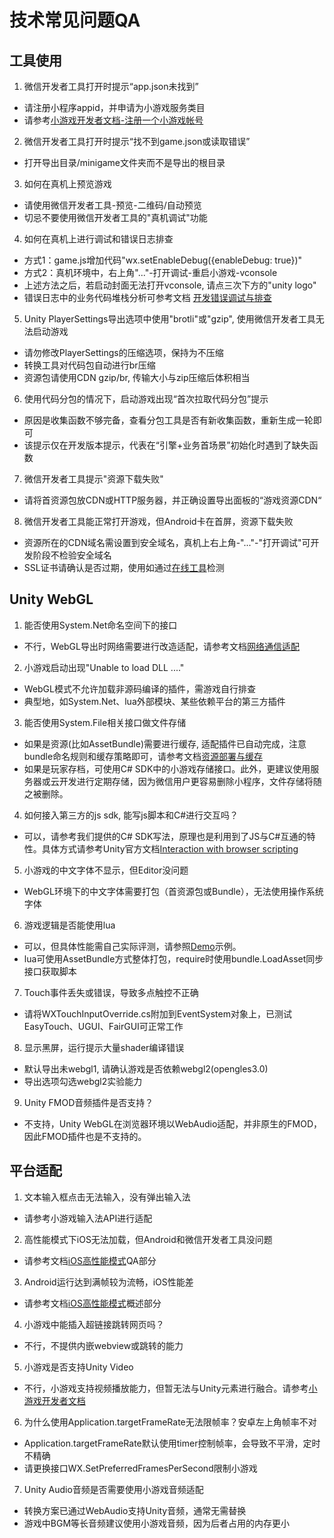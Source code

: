 # 技术常见问题QA
## 工具使用
1. 微信开发者工具打开时提示“app.json未找到”
- 请注册小程序appid，并申请为小游戏服务类目
- 请参考[小游戏开发者文档-注册一个小游戏帐号](https://developers.weixin.qq.com/minigame/dev/guide)
2. 微信开发者工具打开时提示“找不到game.json或读取错误”
- 打开导出目录/minigame文件夹而不是导出的根目录
3. 如何在真机上预览游戏
- 请使用微信开发者工具-预览-二维码/自动预览
- 切忌不要使用微信开发者工具的"真机调试"功能
4. 如何在真机上进行调试和错误日志排查
- 方式1：game.js增加代码"wx.setEnableDebug({enableDebug: true})"
- 方式2：真机环境中，右上角"..."-打开调试-重启小游戏-vconsole
- 上述方法之后，若启动封面无法打开vconsole, 请点三次下方的"unity logo"
- 错误日志中的业务代码堆栈分析可参考文档 [开发错误调试与排查](DebugAndException.md)
5. Unity PlayerSettings导出选项中使用"brotli"或"gzip", 使用微信开发者工具无法启动游戏
- 请勿修改PlayerSettings的压缩选项，保持为不压缩
- 转换工具对代码包自动进行br压缩
- 资源包请使用CDN gzip/br, 传输大小与zip压缩后体积相当
6. 使用代码分包的情况下，启动游戏出现“首次拉取代码分包”提示
- 原因是收集函数不够完备，查看分包工具是否有新收集函数，重新生成一轮即可
- 该提示仅在开发版本提示，代表在“引擎+业务首场景”初始化时遇到了缺失函数
7. 微信开发者工具提示"资源下载失败"
- 请将首资源包放CDN或HTTP服务器，并正确设置导出面板的“游戏资源CDN“
8. 微信开发者工具能正常打开游戏，但Android卡在首屏，资源下载失败
- 资源所在的CDN域名需设置到安全域名，真机上右上角-"..."-"打开调试"可开发阶段不检验安全域名
- SSL证书请确认是否过期，使用如通过[在线工具](https://myssl.com/ssl.html)检测

  
## Unity WebGL
1. 能否使用System.Net命名空间下的接口
- 不行，WebGL导出时网络需要进行改造适配，请参考文档[网络通信适配](UsingNetworking.md)
2. 小游戏启动出现"Unable to load DLL ...."  
-  WebGL模式不允许加载非源码编译的插件，需游戏自行排查
-  典型地，如System.Net、lua外部模块、某些依赖平台的第三方插件
3. 能否使用System.File相关接口做文件存储
 - 如果是资源(比如AssetBundle)需要进行缓存, 适配插件已自动完成，注意bundle命名规则和缓存策略即可，请参考文档[资源部署与缓存](DataCDN.md)
 - 如果是玩家存档，可使用C# SDK中的小游戏存储接口。此外，更建议使用服务器或云开发进行定期存储，因为微信用户更容易删除小程序，文件存储将随之被删除。
4. 如何接入第三方的js sdk, 能写js脚本和C#进行交互吗？
- 可以，请参考我们提供的C# SDK写法，原理也是利用到了JS与C#互通的特性。具体方式请参考Unity官方文档[Interaction with browser scripting](https://docs.unity3d.com/cn/2021.3/Manual/webgl-interactingwithbrowserscripting.html)
5. 小游戏的中文字体不显示，但Editor没问题
- WebGL环境下的中文字体需要打包（首资源包或Bundle），无法使用操作系统字体
6. 游戏逻辑是否能使用lua
- 可以，但具体性能需自己实际评测，请参照[Demo](https://github.com/wechat-miniprogram/minigame-unity-webgl-transform/tree/main/Demo)示例。
- lua可使用AssetBundle方式整体打包，require时使用bundle.LoadAsset同步接口获取脚本
7. Touch事件丢失或错误，导致多点触控不正确
- 请将WXTouchInputOverride.cs附加到EventSystem对象上，已测试EasyTouch、UGUI、FairGUI可正常工作
8. 显示黑屏，运行提示大量shader编译错误
- 默认导出未webgl1, 请确认游戏是否依赖webgl2(opengles3.0)
- 导出选项勾选webgl2实验能力
9. Unity FMOD音频插件是否支持？
- 不支持，Unity WebGL在浏览器环境以WebAudio适配，并非原生的FMOD，因此FMOD插件也是不支持的。

## 平台适配
1. 文本输入框点击无法输入，没有弹出输入法
- 请参考小游戏输入法API进行适配
2. 高性能模式下iOS无法加载，但Android和微信开发者工具没问题
- 请参考文档[iOS高性能模式](iOSOptimization.md)QA部分
3. Android运行达到满帧较为流畅，iOS性能差
- 请参考文档[iOS高性能模式](iOSOptimization.md)概述部分
4. 小游戏中能插入超链接跳转网页吗？
- 不行，不提供内嵌webview或跳转的能力
5. 小游戏是否支持Unity Video
- 不行，小游戏支持视频播放能力，但暂无法与Unity元素进行融合。请参考[小游戏开发者文档](https://developers.weixin.qq.com/minigame/dev/api/media/video/wx.createVideo.html)
6. 为什么使用Application.targetFrameRate无法限帧率？安卓左上角帧率不对
- Application.targetFrameRate默认使用timer控制帧率，会导致不平滑，定时不精确
- 请更换接口WX.SetPreferredFramesPerSecond限制小游戏
7. Unity Audio音频是否需要使用小游戏音频适配
- 转换方案已通过WebAudio支持Unity音频，通常无需替换
- 游戏中BGM等长音频建议使用小游戏音频，因为后者占用的内存更小



